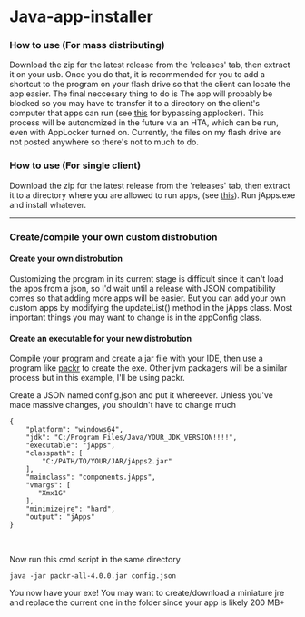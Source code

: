 # Java-app-installer

### How to use (For mass distributing)
Download the zip for the latest release from the 'releases' tab, then extract it on your usb. Once you do that, it is recommended for you to add a shortcut to the program on your flash drive so that the client can locate the app easier. The final neccesary thing to do is The app will probably be blocked so you may have to transfer it to a directory on the client's computer that apps can run (see <a href="https://github.com/api0cradle/UltimateAppLockerByPassList">this</a> for bypassing applocker). This process will be autonomized in the future via an HTA, which can be run, even with AppLocker turned on. Currently, the files on my flash drive are not posted anywhere so there's not to much to do.

### How to use (For single client)
Download the zip for the latest release from the 'releases' tab, then extract it to a directory where you are allowed to run apps, (see <a href="https://github.com/api0cradle/UltimateAppLockerByPassList">this</a>). Run jApps.exe and install whatever.

<hr>

### Create/compile your own custom distrobution

#### Create your own distrobution
Customizing the program in its current stage is difficult since it can't load the apps from a json, so I'd wait until a release with JSON compatibility comes so that adding more apps will be easier. But you can add your own custom apps by modifying the updateList() method in the jApps class. Most important things you may want to change is in the appConfig class.

#### Create an executable for your new distrobution
Compile your program and create a jar file with your IDE, then use a program like <a href="https://github.com/libgdx/packr">packr</a> to create the exe. Other jvm packagers will be a similar process but in this example, I'll be using packr.

Create a JSON named config.json and put it whereever. Unless you've made massive changes, you shouldn't have to change much
```
{
    "platform": "windows64",
    "jdk": "C:/Program Files/Java/YOUR_JDK_VERSION!!!!",
    "executable": "jApps",
    "classpath": [
        "C:/PATH/TO/YOUR/JAR/jApps2.jar"
    ],
    "mainclass": "components.jApps",
    "vmargs": [
       "Xmx1G"
    ],
    "minimizejre": "hard",
    "output": "jApps"
}
```
<br>

Now run this cmd script in the same directory


```java -jar packr-all-4.0.0.jar config.json```

You now have your exe! You may want to create/download a miniature jre and replace the current one in the folder since your app is likely 200 MB+
